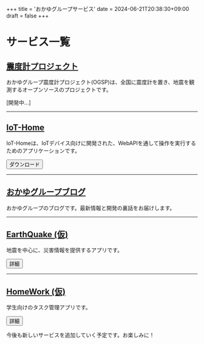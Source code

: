 +++
title = 'おかゆグループサービス'
date = 2024-06-21T20:38:30+09:00
draft = false
+++

# サービス一覧

<div class="List">

## [震度計プロジェクト](/seismometer)

おかゆグループ震度計プロジェクト(OGSP)は、全国に震度計を置き、地震を観測するオープンソースのプロジェクトです。

[開発中...]

<hr/>

## [IoT-Home](/iot-home)

IoT-Homeは、IoTデバイス向けに開発された、WebAPIを通して操作を実行するためのアプリケーションです。

[<button>ダウンロード</button>](https://github.com/yossy4411/Iot-Home/releases/latest)

<hr/>

## [おかゆグループブログ](https://okayugroup.com/blog)

おかゆグループのブログです。最新情報と開発の裏話をお届けします。

<hr/>

## [EarthQuake (仮)](/okayueq)

地震を中心に、災害情報を提供するアプリです。

[<button>詳細</button>](https://github.com/yossy4411/EarthQuake)

<hr/>

## [HomeWork (仮)](/homework)

学生向けのタスク管理アプリです。

[<button>詳細</button>](https://github.com/yossy4411/HomeWork)

</div>
今後も新しいサービスを追加していく予定です。お楽しみに！
